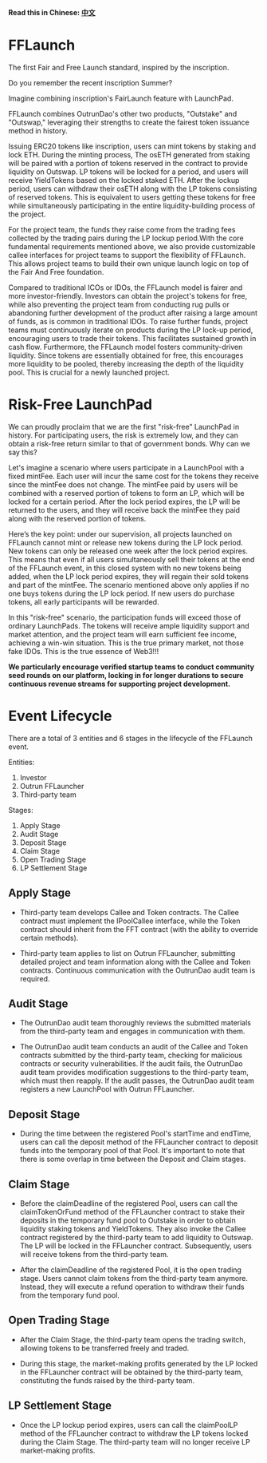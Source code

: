 **Read this in Chinese: [中文](README.cn.md)**

# FFLaunch

The first Fair and Free Launch standard, inspired by the inscription.

Do you remember the recent inscription Summer?

Imagine combining inscription's FairLaunch feature with LaunchPad.

FFLaunch combines OutrunDao's other two products, "Outstake" and "Outswap," leveraging their strengths to create the fairest token issuance method in history.

Issuing ERC20 tokens like inscription, users can mint tokens by staking and lock ETH. During the minting process, The osETH generated from staking will be paired with a portion of tokens reserved in the contract to provide liquidity on Outswap. LP tokens will be locked for a period, and users will receive YieldTokens based on the locked staked ETH. After the lockup period, users can withdraw their osETH along with the LP tokens consisting of reserved tokens. This is equivalent to users getting these tokens for free while simultaneously participating in the entire liquidity-building process of the project.

For the project team, the funds they raise come from the trading fees collected by the trading pairs during the LP lockup period.With the core fundamental requirements mentioned above, we also provide customizable callee interfaces for project teams to support the flexibility of FFLaunch. This allows project teams to build their own unique launch logic on top of the Fair And Free foundation.

Compared to traditional ICOs or IDOs, the FFLaunch model is fairer and more investor-friendly. Investors can obtain the project's tokens for free, while also preventing the project team from conducting rug pulls or abandoning further development of the product after raising a large amount of funds, as is common in traditional IDOs. To raise further funds, project teams must continuously iterate on products during the LP lock-up period, encouraging users to trade their tokens. This facilitates sustained growth in cash flow. Furthermore, the FFLaunch model fosters community-driven liquidity. Since tokens are essentially obtained for free, this encourages more liquidity to be pooled, thereby increasing the depth of the liquidity pool. This is crucial for a newly launched project.

# Risk-Free LaunchPad

We can proudly proclaim that we are the first "risk-free" LaunchPad in history. For participating users, the risk is extremely low, and they can obtain a risk-free return similar to that of government bonds. Why can we say this?

Let's imagine a scenario where users participate in a LaunchPool with a fixed mintFee. Each user will incur the same cost for the tokens they receive since the mintFee does not change. The mintFee paid by users will be combined with a reserved portion of tokens to form an LP, which will be locked for a certain period. After the lock period expires, the LP will be returned to the users, and they will receive back the mintFee they paid along with the reserved portion of tokens.

Here’s the key point: under our supervision, all projects launched on FFLaunch cannot mint or release new tokens during the LP lock period. New tokens can only be released one week after the lock period expires. This means that even if all users simultaneously sell their tokens at the end of the FFLaunch event, in this closed system with no new tokens being added, when the LP lock period expires, they will regain their sold tokens and part of the mintFee. The scenario mentioned above only applies if no one buys tokens during the LP lock period. If new users do purchase tokens, all early participants will be rewarded.

In this "risk-free" scenario, the participation funds will exceed those of ordinary LaunchPads. The tokens will receive ample liquidity support and market attention, and the project team will earn sufficient fee income, achieving a win-win situation. This is the true primary market, not those fake IDOs. This is the true essence of Web3!!!

**We particularly encourage verified startup teams to conduct community seed rounds on our platform, locking in for longer durations to secure continuous revenue streams for supporting project development.**

# Event Lifecycle

There are a total of 3 entities and 6 stages in the lifecycle of the FFLaunch event.

Entities:

1. Investor  
2. Outrun FFLauncher  
3. Third-party team

Stages:

1. Apply Stage  
2. Audit Stage  
3. Deposit Stage  
4. Claim Stage  
5. Open Trading Stage  
6. LP Settlement Stage

## Apply Stage

+ Third-party team develops Callee and Token contracts. The Callee contract must implement the IPoolCallee interface, while the Token contract should inherit from the FFT contract (with the ability to override certain methods).

+ Third-party team applies to list on Outrun FFLauncher, submitting detailed project and team information along with the Callee and Token contracts. Continuous communication with the OutrunDao audit team is required.

## Audit Stage

+ The OutrunDao audit team thoroughly reviews the submitted materials from the third-party team and engages in communication with them.

+ The OutrunDao audit team conducts an audit of the Callee and Token contracts submitted by the third-party team, checking for malicious contracts or security vulnerabilities.
If the audit fails, the OutrunDao audit team provides modification suggestions to the third-party team, which must then reapply.
If the audit passes, the OutrunDao audit team registers a new LaunchPool with Outrun FFLauncher.

## Deposit Stage

+ During the time between the registered Pool's startTime and endTime, users can call the deposit method of the FFLauncher contract to deposit funds into the temporary pool of that Pool. It's important to note that there is some overlap in time between the Deposit and Claim stages.

## Claim Stage

+ Before the claimDeadline of the registered Pool, users can call the claimTokenOrFund method of the FFLauncher contract to stake their deposits in the temporary fund pool to Outstake in order to obtain liquidity staking tokens and YieldTokens. They also invoke the Callee contract registered by the third-party team to add liquidity to Outswap. The LP will be locked in the FFLauncher contract. Subsequently, users will receive tokens from the third-party team.

+ After the claimDeadline of the registered Pool, it is the open trading stage. Users cannot claim tokens from the third-party team anymore. Instead, they will execute a refund operation to withdraw their funds from the temporary fund pool.

## Open Trading Stage

+ After the Claim Stage, the third-party team opens the trading switch, allowing tokens to be transferred freely and traded.

+ During this stage, the market-making profits generated by the LP locked in the FFLauncher contract will be obtained by the third-party team, constituting the funds raised by the third-party team.

## LP Settlement Stage

+ Once the LP lockup period expires, users can call the claimPoolLP method of the FFLauncher contract to withdraw the LP tokens locked during the Claim Stage. The third-party team will no longer receive LP market-making profits.
